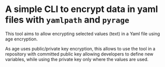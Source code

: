 # A simple CLI to encrypt data in yaml files with `yamlpath` and `pyrage`

This tool aims to allow encrypting selected values (text) in a Yaml file using age encryption.

As age uses public/private key encryption, this allows to use the tool in a repository with committed
public key allowing developers to define new variables, while using the private key only where the
values are used.
